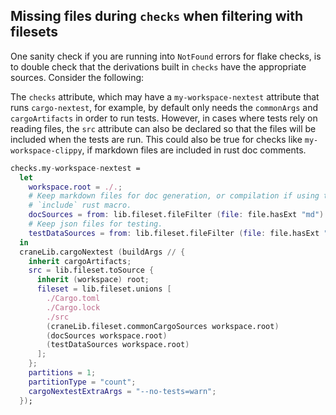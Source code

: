 ## Missing files during `checks` when filtering with filesets

One sanity check if you are running into `NotFound` errors for flake checks, is
to double check that the derivations built in `checks` have the appropriate
sources. Consider the following:

The `checks` attribute, which may have a `my-workspace-nextest` attribute that
runs `cargo-nextest`, for example, by default only needs the `commonArgs` and
`cargoArtifacts` in order to run tests. However, in cases where tests rely on
reading files, the `src` attribute can also be declared so that the files will
be included when the tests are run. This could also be true for checks like
`my-workspace-clippy`, if markdown files are included in rust doc comments.

```nix
checks.my-workspace-nextest =
  let
    workspace.root = ./.;
    # Keep markdown files for doc generation, or compilation if using the
    # `include` rust macro.
    docSources = from: lib.fileset.fileFilter (file: file.hasExt "md") from;
    # Keep json files for testing.
    testDataSources = from: lib.fileset.fileFilter (file: file.hasExt "json") from;
  in
  craneLib.cargoNextest (buildArgs // {
    inherit cargoArtifacts;
    src = lib.fileset.toSource {
      inherit (workspace) root;
      fileset = lib.fileset.unions [
        ./Cargo.toml
        ./Cargo.lock
        ./src
        (craneLib.fileset.commonCargoSources workspace.root)
        (docSources workspace.root)
        (testDataSources workspace.root)
      ];
    };
    partitions = 1;
    partitionType = "count";
    cargoNextestExtraArgs = "--no-tests=warn";
  });
```

